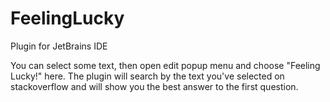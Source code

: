 # FeelingLucky
Plugin for JetBrains IDE

You can select some text, then open edit popup menu and choose "Feeling Lucky!" here. 
The plugin will search by the text you've selected on stackoverflow and will show you the best answer to the first question.
